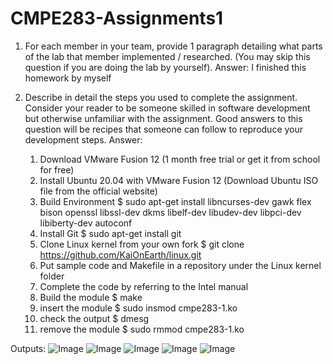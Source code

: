 # CMPE283-Assignments1

1. For each member in your team, provide 1 paragraph detailing what parts of the lab that member implemented / researched. (You may skip this question if you are doing the lab by yourself).
Answer: I finished this homework by myself

2. Describe in detail the steps you used to complete the assignment. Consider your reader to be someone skilled in software development but otherwise unfamiliar with the assignment. Good answers to this question will be recipes that someone can follow to reproduce your development steps.
Answer: 
	1. Download VMware Fusion 12 (1 month free trial or get it from school for free)
	2. Install Ubuntu 20.04 with VMware Fusion 12 (Download Ubuntu ISO file from the official website)
	3. Build Environment
		$ sudo apt-get install libncurses-dev gawk flex bison openssl libssl-dev dkms libelf-dev libudev-dev libpci-dev libiberty-dev autoconf
	4. Install Git
		$ sudo apt-get install git
	5. Clone Linux kernel from your own fork
		$ git clone https://github.com/KaiOnEarth/linux.git
	6. Put sample code and Makefile in a repository under the Linux kernel folder
	7. Complete the code by referring to the Intel manual
	8. Build the module
		$ make
	9. insert the module
		$ sudo insmod cmpe283-1.ko
	10. check the output
		$ dmesg
	11. remove the module
		$ sudo rmmod cmpe283-1.ko
		
Outputs:
![Image](/img/1.jpg)
![Image](/img/2.jpg)
![Image](/img/3.jpg)
![Image](/img/4.jpg)
![Image](/img/5.jpg)
	
